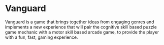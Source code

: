 # Vanguard
Vanguard is a game that brings together ideas from engaging genres and implements a new experience that will pair the cognitive skill based puzzle game mechanic with a motor skill based arcade game, to provide the player with a fun, fast, gaming experience. 
